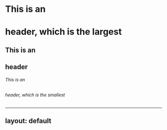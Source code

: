 # This is an <h1> header, which is the largest
## This is an <h2> header
###### This is an <h6> header, which is the smallest
---
layout: default
---
